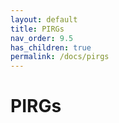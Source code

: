 ```yaml
---
layout: default
title: PIRGs
nav_order: 9.5
has_children: true
permalink: /docs/pirgs
---
```


# PIRGs

